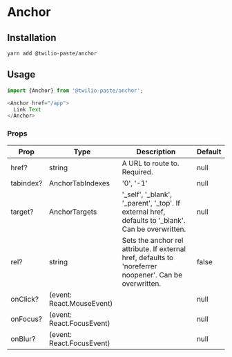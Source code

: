 # Anchor

## Installation

```
yarn add @twilio-paste/anchor
```

## Usage

```js
import {Anchor} from '@twilio-paste/anchor';

<Anchor href="/app">
  Link Text
</Anchor>
```

### Props

| Prop           | Type                                   | Description                                                                         | Default   |
| -------------- | -------------------------------------- | ----------------------------------------------------------------------------------- | --------- |
| href?          | string                                 | A URL to route to. Required.                                                                             | null      |
| tabindex?      | AnchorTabIndexes                       | '0', '-1'                                                                                                | null      |
| target?        | AnchorTargets                          | '_self', '_blank', '_parent', '_top'.  If external href, defaults to '_blank'. Can be overwritten.       | null      |
| rel?           | string                                 | Sets the anchor rel attribute. If external href, defaults to 'noreferrer noopener'. Can be overwritten.  | false     |
| onClick?       | (event: React.MouseEvent<HTMLElement>) |                                                                                                          | null      |
| onFocus?       | (event: React.FocusEvent<HTMLElement>) |                                                                                                          | null      |
| onBlur?        | (event: React.FocusEvent<HTMLElement>) |                                                                                                          | null      |
